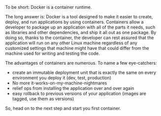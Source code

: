 To be short: Docker is a container runtime. 

The long answer is: Docker is a tool designed to make it easier to create, deploy, and run applications by using containers. Containers allow a developer to package up an application with all of the parts it needs, such as libraries and other dependencies, and ship it all out as one package. By doing so, thanks to the container, the developer can rest assured that the application will run on any other Linux machine regardless of any customized settings that machine might have that could differ from the machine used for writing and testing the code.

The advantages of containers are numerous. To name a few eye-catchers:
- create an immutable deployment unit that is exactly the same on every environment you deploy it (dev, test, production)
- No more it-works-on-my-machine-nightmares
- relief ops from installing the application over and over again
- easy rollback to previous versions of your application (images are tagged, use them as versions)

So, head on to the next step and start you first container.